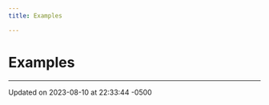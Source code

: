 ```yaml
---
title: Examples

---
```


# Examples







-------------------------------

Updated on 2023-08-10 at 22:33:44 -0500

